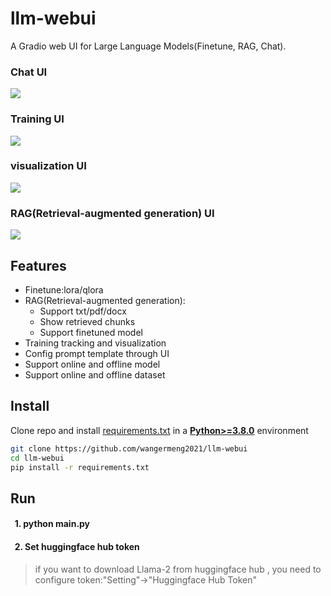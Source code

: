 # llm-webui
A Gradio web UI for Large Language Models(Finetune, RAG, Chat).
### Chat UI
![](https://github.com/wangermeng2021/llm-webui/blob/main/pics/UI_1.png)
### Training UI
![](https://github.com/wangermeng2021/llm-webui/blob/main/pics/UI_2.png)
### visualization UI
![](https://github.com/wangermeng2021/llm-webui/blob/main/pics/UI_3.png)
### RAG(Retrieval-augmented generation) UI
![](https://github.com/wangermeng2021/llm-webui/blob/main/pics/UI_4.png)

## Features
* Finetune:lora/qlora
* RAG(Retrieval-augmented generation):
    * Support txt/pdf/docx
    * Show retrieved chunks
    * Support finetuned model 
* Training tracking and visualization   
* Config prompt template through UI
* Support online and offline model
* Support online and offline dataset
## Install
Clone repo and install [requirements.txt](https://github.com/ultralytics/yolov5/blob/master/requirements.txt) in a
[**Python>=3.8.0**](https://www.python.org/) environment
```bash
git clone https://github.com/wangermeng2021/llm-webui
cd llm-webui
pip install -r requirements.txt
```

## Run
#### &nbsp;&nbsp;1. python main.py
#### &nbsp;&nbsp;2. Set huggingface hub token 
 > if you want to download Llama-2 from huggingface hub , you need to configure token:"Setting"->"Huggingface Hub Token"
